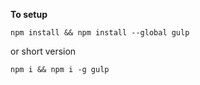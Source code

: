 **To setup**

`npm install && npm install --global gulp`

or short version

`npm i && npm i -g gulp`

